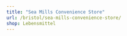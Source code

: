 ```yaml
---
title: "Sea Mills Convenience Store"
url: /bristol/sea-mills-convenience-store/
shop: Lebensmittel
---
```


